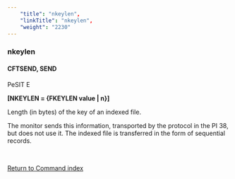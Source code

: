 ```yaml
---
    "title": "nkeylen",
    "linkTitle": "nkeylen",
    "weight": "2230"
---
```

<span id="nkeylen"></span>

### nkeylen

#### CFTSEND, SEND

PeSIT E

**[NKEYLEN = <span class="underline">{FKEYLEN value</span> &#124; n}]**

Length (in bytes) of the key of an indexed file.

The monitor sends this information, transported by the protocol in the
PI 38, but does not use it. The indexed file is transferred in the form
of sequential records.

 

[Return to Command index](../../)
